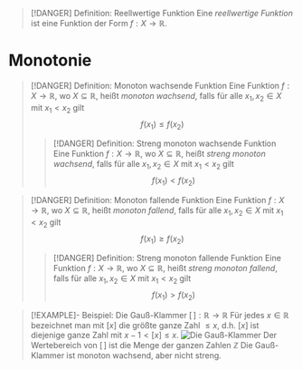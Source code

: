 > [!DANGER] Definition: Reellwertige Funktion
> Eine *reellwertige Funktion* ist eine Funktion der Form $f: X \to \mathbb{R}$.

# Monotonie
> [!DANGER] Definition: Monoton wachsende Funktion
> Eine Funktion $f: X \to \mathbb{R}$, wo $X \subseteq \mathbb{R}$, heißt *monoton wachsend*, falls für alle $x_1,x_2 \in X$ mit $x_1\lt x_2$ gilt
> $$f(x_1) \le f(x_2)$$
> > [!DANGER] Definition: Streng monoton wachsende Funktion
> > Eine Funktion $f: X \to \mathbb{R}$, wo $X \subseteq \mathbb{R}$, heißt *streng monoton wachsend*, falls für alle $x_1,x_2 \in X$ mit $x_1\lt x_2$ gilt
> > $$f(x_1) \lt f(x_2)$$

> [!DANGER] Definition: Monoton fallende Funktion
> Eine Funktion $f: X \to \mathbb{R}$, wo $X \subseteq \mathbb{R}$, heißt *monoton fallend*, falls für alle $x_1,x_2 \in X$ mit $x_1\lt x_2$ gilt
> $$f(x_1) \ge f(x_2)$$
> > [!DANGER] Definition: Streng monoton fallende Funktion
> > Eine Funktion $f: X \to \mathbb{R}$, wo $X \subseteq \mathbb{R}$, heißt *streng monoton fallend*, falls für alle $x_1,x_2 \in X$ mit $x_1\lt x_2$ gilt
> > $$f(x_1) \gt f(x_2)$$

> [!EXAMPLE]- Beispiel: Die Gauß-Klammer $[\,] : \mathbb{R} \to \mathbb{R}$
> Für jedes $x \in \mathbb{R}$ bezeichnet man mit $[x]$ die größte ganze Zahl $\le x$, d.h. $[x]$ ist diejenige ganze Zahl mit $x - 1 \lt [x] \le x$.
> ![Die Gauß-Klammer](1.%20Funktionen/Resources/Die%20Gauß-Klammer.jpg)
> Der Wertebereich von $[\,]$ ist die Menge der ganzen Zahlen $\mathbb{Z}$
> Die Gauß-Klammer ist monoton wachsend, aber nicht streng.